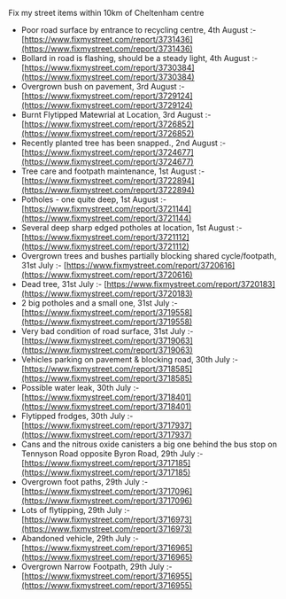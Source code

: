 Fix my street items within 10km of Cheltenham centre

<!-- fix_marker starts -->

- Poor road surface by entrance to recycling centre, 4th August :- [https://www.fixmystreet.com/report/3731436](https://www.fixmystreet.com/report/3731436)
- Bollard in road is flashing, should be a steady light, 4th August :- [https://www.fixmystreet.com/report/3730384](https://www.fixmystreet.com/report/3730384)
- Overgrown bush on pavement, 3rd August :- [https://www.fixmystreet.com/report/3729124](https://www.fixmystreet.com/report/3729124)
- Burnt Flytipped Matewrial at Location, 3rd August :- [https://www.fixmystreet.com/report/3726852](https://www.fixmystreet.com/report/3726852)
- Recently planted tree has been snapped., 2nd August :- [https://www.fixmystreet.com/report/3724677](https://www.fixmystreet.com/report/3724677)
- Tree care and footpath maintenance, 1st August :- [https://www.fixmystreet.com/report/3722894](https://www.fixmystreet.com/report/3722894)
- Potholes - one quite deep, 1st August :- [https://www.fixmystreet.com/report/3721144](https://www.fixmystreet.com/report/3721144)
- Several deep sharp edged potholes at location, 1st August :- [https://www.fixmystreet.com/report/3721112](https://www.fixmystreet.com/report/3721112)
- Overgrown trees and bushes partially blocking shared cycle/footpath, 31st July :- [https://www.fixmystreet.com/report/3720616](https://www.fixmystreet.com/report/3720616)
- Dead tree, 31st July :- [https://www.fixmystreet.com/report/3720183](https://www.fixmystreet.com/report/3720183)
- 2 big potholes and a small one, 31st July :- [https://www.fixmystreet.com/report/3719558](https://www.fixmystreet.com/report/3719558)
- Very bad condition of road surface, 31st July :- [https://www.fixmystreet.com/report/3719063](https://www.fixmystreet.com/report/3719063)
- Vehicles parking on pavement & blocking road, 30th July :- [https://www.fixmystreet.com/report/3718585](https://www.fixmystreet.com/report/3718585)
- Possible water leak, 30th July :- [https://www.fixmystreet.com/report/3718401](https://www.fixmystreet.com/report/3718401)
- Flytipped frodges, 30th July :- [https://www.fixmystreet.com/report/3717937](https://www.fixmystreet.com/report/3717937)
- Cans and the nitrous oxide canisters a big one behind the bus stop on Tennyson Road opposite Byron Road, 29th July :- [https://www.fixmystreet.com/report/3717185](https://www.fixmystreet.com/report/3717185)
- Overgrown foot paths, 29th July :- [https://www.fixmystreet.com/report/3717096](https://www.fixmystreet.com/report/3717096)
- Lots of flytipping, 29th July :- [https://www.fixmystreet.com/report/3716973](https://www.fixmystreet.com/report/3716973)
- Abandoned vehicle, 29th July :- [https://www.fixmystreet.com/report/3716965](https://www.fixmystreet.com/report/3716965)
- Overgrown Narrow Footpath, 29th July :- [https://www.fixmystreet.com/report/3716955](https://www.fixmystreet.com/report/3716955)

<!-- fix_marker ends -->